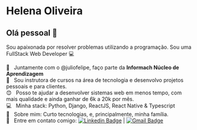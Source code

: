 # Helena Oliveira

## Olá pessoal 👋
Sou apaixonada por resolver problemas utilizando a programação.
Sou uma FullStack Web Developer :computer:

 :couple:  &nbsp; Juntamente com o @juliofelipe, faço parte da **Informach Núcleo de Aprendizagem**
 <br/> :purple_heart: &nbsp; Sou instrutora de cursos na área de tecnologia e desenvolvo projetos pessoais e para clientes.
 <br/> :blush: &nbsp; Posso te ajudar a desenvolver sistemas web em menos tempo, com mais qualidade e ainda ganhar de 6k a 20k por mês.
 <br/> :computer: &nbsp; Minha stack: Python, Django, ReactJS, React Native & Typescript
 <br/> 💬  &nbsp; Sobre mim: Curto tecnologias, e, principalmente, minha família.
 <br/> :email: &nbsp; Entre em contato comigo: [![Linkedin Badge](https://img.shields.io/badge/-HelenaOliveira-blue?style=flat-square&logo=Linkedin&logoColor=white&link=https://www.linkedin.com/in/helenaraoliveira/)](https://www.linkedin.com/in/helenaraoliveira/) 
| 
[![Gmail Badge](https://img.shields.io/badge/-helena@informach.com.br-c14438?style=flat-square&logo=Gmail&logoColor=white&link=mailto:helena@informach.com.br)](helena@informach.com.br)
